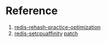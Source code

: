 # Reference
1. [redis-rehash-practice-optimization](https://tech.meituan.com/2018/07/27/redis-rehash-practice-optimization.html)
2. [redis-setcpuaffinity](https://cloud.tencent.com/developer/article/1633269) [patch](https://github.com/redis/redis/commit/1a0deab2a548fa306171f03439e858c00836fe69)
